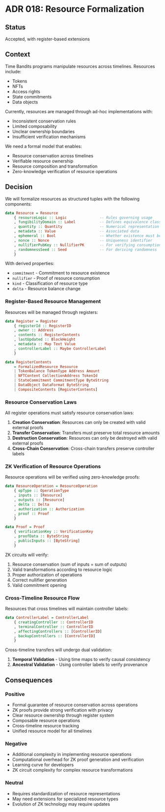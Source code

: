 # ADR 018: Resource Formalization

## Status

Accepted, with register-based extensions

## Context

Time Bandits programs manipulate resources across timelines. Resources include:

- Tokens
- NFTs
- Access rights
- State commitments
- Data objects

Currently, resources are managed through ad-hoc implementations with:
- Inconsistent conservation rules
- Limited composability
- Unclear ownership boundaries
- Insufficient verification mechanisms

We need a formal model that enables:
- Resource conservation across timelines
- Verifiable resource ownership
- Resource composition and transformation
- Zero-knowledge verification of resource operations

## Decision

We will formalize resources as structured tuples with the following components:

```haskell
data Resource = Resource
    { resourceLogic :: Logic               -- Rules governing usage
    , fungibilityDomain :: Label           -- Defines equivalence class
    , quantity :: Quantity                 -- Numerical representation
    , metadata :: Value                    -- Associated data
    , ephemeral :: Bool                    -- Whether existence must be verified
    , nonce :: Nonce                       -- Uniqueness identifier
    , nullifierPubKey :: NullifierPK       -- For verifying consumption
    , randomnessSeed :: Seed               -- For deriving randomness
    }
```

With derived properties:
- `commitment` - Commitment to resource existence
- `nullifier` - Proof of resource consumption
- `kind` - Classification of resource type
- `delta` - Resource balance change

### Register-Based Resource Management

Resources will be managed through registers:

```haskell
data Register = Register
    { registerId :: RegisterID
    , owner :: Address
    , contents :: RegisterContents
    , lastUpdated :: BlockHeight
    , metadata :: Map Text Value
    , controllerLabel :: Maybe ControllerLabel
    }

data RegisterContents 
    = FormalizedResource Resource
    | TokenBalance TokenType Address Amount
    | NFTContent CollectionAddress TokenId
    | StateCommitment CommitmentType ByteString
    | DataObject DataFormat ByteString
    | CompositeContents [RegisterContents]
```

### Resource Conservation Laws

All register operations must satisfy resource conservation laws:

1. **Creation Conservation**: Resources can only be created with valid external proofs
2. **Transfer Conservation**: Transfers must preserve total resource amounts
3. **Destruction Conservation**: Resources can only be destroyed with valid external proofs
4. **Cross-Chain Conservation**: Cross-chain transfers preserve controller labels

### ZK Verification of Resource Operations

Resource operations will be verified using zero-knowledge proofs:

```haskell
data ResourceOperation = ResourceOperation
    { opType :: OperationType
    , inputs :: [Resource]
    , outputs :: [Resource]
    , delta :: Delta
    , authorization :: Authorization
    , proof :: Proof
    }

data Proof = Proof
    { verificationKey :: VerificationKey
    , proofData :: ByteString
    , publicInputs :: [ByteString]
    }
```

ZK circuits will verify:
1. Resource conservation (sum of inputs = sum of outputs)
2. Valid transformations according to resource logic
3. Proper authorization of operations
4. Correct nullifier generation
5. Valid commitment opening

### Cross-Timeline Resource Flow

Resources that cross timelines will maintain controller labels:

```haskell
data ControllerLabel = ControllerLabel
    { creatingController :: ControllerID
    , terminalController :: ControllerID
    , affectingControllers :: [ControllerID]
    , backupControllers :: [ControllerID]
    }
```

Cross-timeline transfers will undergo dual validation:
1. **Temporal Validation** - Using time maps to verify causal consistency
2. **Ancestral Validation** - Using controller labels to verify provenance

## Consequences

### Positive

- Formal guarantee of resource conservation across operations
- ZK proofs provide strong verification with privacy
- Clear resource ownership through register system
- Composable resource operations
- Cross-timeline resource tracking
- Unified resource model for all timelines

### Negative

- Additional complexity in implementing resource operations
- Computational overhead for ZK proof generation and verification
- Learning curve for developers
- ZK circuit complexity for complex resource transformations

### Neutral

- Requires standardization of resource representations
- May need extensions for specialized resource types
- Evolution of ZK technology may require updates